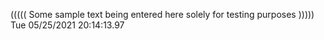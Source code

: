 ((((( Some sample text being entered here solely for testing purposes ))))) Tue 05/25/2021 20:14:13.97
